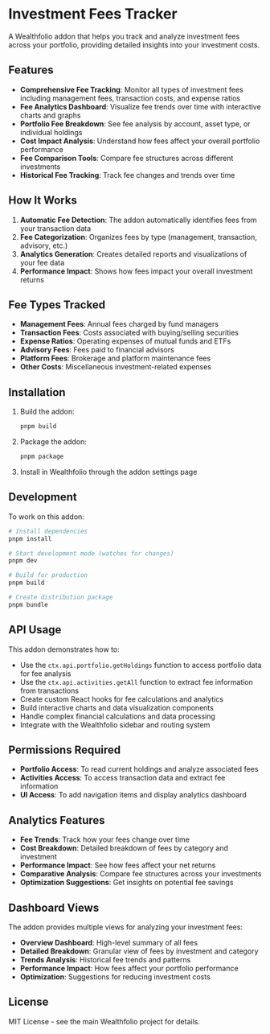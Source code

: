 # Investment Fees Tracker

A Wealthfolio addon that helps you track and analyze investment fees across your portfolio, providing detailed insights into your investment costs.

## Features

- **Comprehensive Fee Tracking**: Monitor all types of investment fees including management fees, transaction costs, and expense ratios
- **Fee Analytics Dashboard**: Visualize fee trends over time with interactive charts and graphs
- **Portfolio Fee Breakdown**: See fee analysis by account, asset type, or individual holdings
- **Cost Impact Analysis**: Understand how fees affect your overall portfolio performance
- **Fee Comparison Tools**: Compare fee structures across different investments
- **Historical Fee Tracking**: Track fee changes and trends over time

## How It Works

1. **Automatic Fee Detection**: The addon automatically identifies fees from your transaction data
2. **Fee Categorization**: Organizes fees by type (management, transaction, advisory, etc.)
3. **Analytics Generation**: Creates detailed reports and visualizations of your fee data
4. **Performance Impact**: Shows how fees impact your overall investment returns

## Fee Types Tracked

- **Management Fees**: Annual fees charged by fund managers
- **Transaction Fees**: Costs associated with buying/selling securities
- **Expense Ratios**: Operating expenses of mutual funds and ETFs
- **Advisory Fees**: Fees paid to financial advisors
- **Platform Fees**: Brokerage and platform maintenance fees
- **Other Costs**: Miscellaneous investment-related expenses

## Installation

1. Build the addon:
   ```bash
   pnpm build
   ```

2. Package the addon:
   ```bash
   pnpm package
   ```

3. Install in Wealthfolio through the addon settings page

## Development

To work on this addon:

```bash
# Install dependencies
pnpm install

# Start development mode (watches for changes)
pnpm dev

# Build for production
pnpm build

# Create distribution package
pnpm bundle
```

## API Usage

This addon demonstrates how to:
- Use the `ctx.api.portfolio.getHoldings` function to access portfolio data for fee analysis
- Use the `ctx.api.activities.getAll` function to extract fee information from transactions
- Create custom React hooks for fee calculations and analytics
- Build interactive charts and data visualization components
- Handle complex financial calculations and data processing
- Integrate with the Wealthfolio sidebar and routing system

## Permissions Required

- **Portfolio Access**: To read current holdings and analyze associated fees
- **Activities Access**: To access transaction data and extract fee information
- **UI Access**: To add navigation items and display analytics dashboard

## Analytics Features

- **Fee Trends**: Track how your fees change over time
- **Cost Breakdown**: Detailed breakdown of fees by category and investment
- **Performance Impact**: See how fees affect your net returns
- **Comparative Analysis**: Compare fee structures across your investments
- **Optimization Suggestions**: Get insights on potential fee savings

## Dashboard Views

The addon provides multiple views for analyzing your investment fees:

- **Overview Dashboard**: High-level summary of all fees
- **Detailed Breakdown**: Granular view of fees by investment and category
- **Trends Analysis**: Historical fee trends and patterns
- **Performance Impact**: How fees affect your portfolio performance
- **Optimization**: Suggestions for reducing investment costs

## License

MIT License - see the main Wealthfolio project for details.